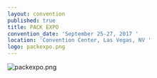 ```yaml
---
layout: convention
published: true
title: PACK EXPO
convention_date: 'September 25-27, 2017 '
location: 'Convention Center, Las Vegas, NV '
logo: packexpo.png
---
```

![packexpo.png]({{site.baseurl}}/assets/img/conventions/packexpo.png)
